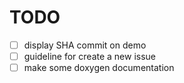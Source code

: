 # TODO #

- [ ] display SHA commit on demo
- [ ] guideline for create a new issue
- [ ] make some doxygen documentation
